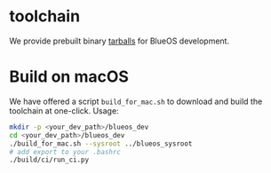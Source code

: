 # toolchain
We provide prebuilt binary
[tarballs](https://github.com/vivoblueos/toolchain/releases) for BlueOS
development.

# Build on macOS
We have offered a script `build_for_mac.sh` to download and build the toolchain at one-click. Usage:
```bash
mkdir -p <your_dev_path>/blueos_dev
cd <your_dev_path>/blueos_dev
./build_for_mac.sh --sysroot ../blueos_sysroot
# add export to your .bashrc
./build/ci/run_ci.py
```